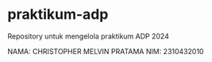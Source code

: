# praktikum-adp
Repository untuk mengelola praktikum ADP 2024

NAMA: CHRISTOPHER MELVIN PRATAMA
NIM: 2310432010
